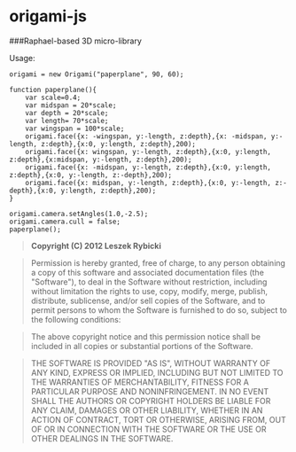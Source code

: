 origami-js
==========

###Raphael-based 3D micro-library

Usage:

	origami = new Origami("paperplane", 90, 60);

	function paperplane(){
		var scale=0.4;
		var midspan = 20*scale;
		var depth = 20*scale;
		var length= 70*scale;
		var wingspan = 100*scale;
		origami.face({x: -wingspan, y:-length, z:depth},{x: -midspan, y:-length, z:depth},{x:0, y:length, z:depth},200); 
		origami.face({x: wingspan, y:-length, z:depth},{x:0, y:length, z:depth},{x:midspan, y:-length, z:depth},200);
		origami.face({x: -midspan, y:-length, z:depth},{x:0, y:length, z:depth},{x:0, y:-length, z:-depth},200); 
		origami.face({x: midspan, y:-length, z:depth},{x:0, y:-length, z:-depth},{x:0, y:length, z:depth},200); 
	}
	
	origami.camera.setAngles(1.0,-2.5);
	origami.camera.cull = false;
	paperplane();



> **Copyright (C) 2012 Leszek Rybicki**

> Permission is hereby granted, free of charge, to any person obtaining a copy of this software and associated documentation files (the "Software"), to deal in the Software without restriction, including without limitation the rights to use, copy, modify, merge, publish, distribute, sublicense, and/or sell copies of the Software, and to permit persons to whom the Software is furnished to do so, subject to the following conditions:

> The above copyright notice and this permission notice shall be included in all copies or substantial portions of the Software.

> THE SOFTWARE IS PROVIDED "AS IS", WITHOUT WARRANTY OF ANY KIND, EXPRESS OR IMPLIED, INCLUDING BUT NOT LIMITED TO THE WARRANTIES OF MERCHANTABILITY, FITNESS FOR A PARTICULAR PURPOSE AND NONINFRINGEMENT. IN NO EVENT SHALL THE AUTHORS OR COPYRIGHT HOLDERS BE LIABLE FOR ANY CLAIM, DAMAGES OR OTHER LIABILITY, WHETHER IN AN ACTION OF CONTRACT, TORT OR OTHERWISE, ARISING FROM, OUT OF OR IN CONNECTION WITH THE SOFTWARE OR THE USE OR OTHER DEALINGS IN THE SOFTWARE.